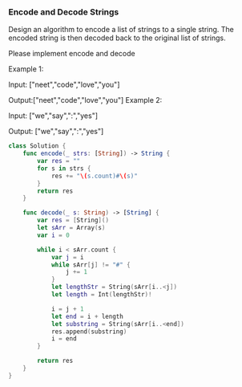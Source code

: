 ### Encode and Decode Strings
Design an algorithm to encode a list of strings to a single string. The encoded string is then decoded back to the original list of strings.

Please implement encode and decode

Example 1:

Input: ["neet","code","love","you"]

Output:["neet","code","love","you"]
Example 2:

Input: ["we","say",":","yes"]

Output: ["we","say",":","yes"]


```swift
class Solution {
    func encode(_ strs: [String]) -> String {
        var res = ""
        for s in strs {
            res += "\(s.count)#\(s)"
        }
        return res
    }

    func decode(_ s: String) -> [String] {
        var res = [String]()
        let sArr = Array(s)
        var i = 0

        while i < sArr.count {
            var j = i
            while sArr[j] != "#" {
                j += 1
            }
            let lengthStr = String(sArr[i..<j])
            let length = Int(lengthStr)!

            i = j + 1
            let end = i + length
            let substring = String(sArr[i..<end])
            res.append(substring)
            i = end
        }

        return res
    }
}
```
